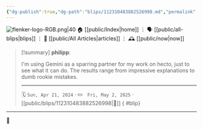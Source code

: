 ```yaml
---
{"dg-publish":true,"dg-path":"blips/112310483882526998.md","permalink":"/blips/112310483882526998/","title":"philipp on mastodon @ 2024-04-21"}
---
```



<div class="transclusion internal-embed is-loaded"><div class="markdown-embed">




![flenker-logo-RGB.png|40](/img/user/attachments/flenker-logo-RGB.png)
🏠 [[public/Index\|home]]  ⋮ 🗣️ [[public/all-blips\|blips]] ⋮  📝 [[public/All Articles\|articles]]  ⋮ 🕰️ [[public/now\|now]]


</div></div>


> [!summary] **philipp**:
>
> I'm using Gemini as a sparring partner for my work on hecto, just to see what it can do. The results range  from impressive explanations to dumb rookie mistakes.
> - - -
>
> 🗓️ <code>Sun, Apr 21, 2024</code>  · ✏️ <code> Fri, May 2, 2025</code>  · [[public/blips/112310483882526998\|🔗]]
{ #blip}


- - -

 👾

